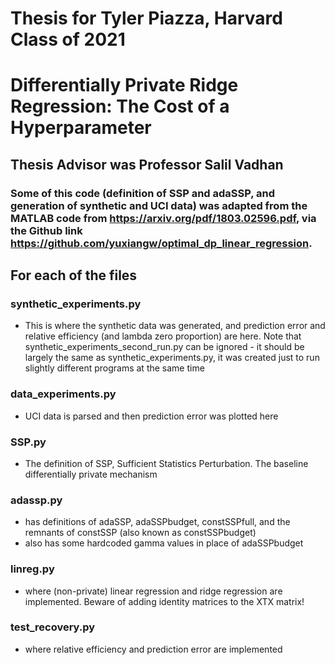 # Thesis for Tyler Piazza, Harvard Class of 2021
# Differentially Private Ridge Regression: The Cost of a Hyperparameter
## Thesis Advisor was Professor Salil Vadhan

### Some of this code (definition of SSP and adaSSP, and generation of synthetic and UCI data) was adapted from the MATLAB code from https://arxiv.org/pdf/1803.02596.pdf, via the Github link https://github.com/yuxiangw/optimal_dp_linear_regression.

## For each of the files

### synthetic_experiments.py
- This is where the synthetic data was generated, and prediction error and relative efficiency (and lambda zero proportion) are here. Note that synthetic_experiments_second_run.py can be ignored - it should be largely the same as synthetic_experiments.py, it was created just to run slightly different programs at the same time

### data_experiments.py
- UCI data is parsed and then prediction error was plotted here

### SSP.py
- The definition of SSP, Sufficient Statistics Perturbation. The baseline differentially private mechanism

### adassp.py
- has definitions of adaSSP, adaSSPbudget, constSSPfull, and the remnants of constSSP (also known as constSSPbudget)
- also has some hardcoded gamma values in place of adaSSPbudget

### linreg.py
- where (non-private) linear regression and ridge regression are implemented. Beware of adding identity matrices to the XTX matrix!

### test_recovery.py
- where relative efficiency and prediction error are implemented
